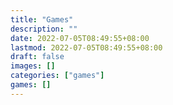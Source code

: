 ```yaml
---
title: "Games"
description: ""
date: 2022-07-05T08:49:55+08:00
lastmod: 2022-07-05T08:49:55+08:00
draft: false
images: []
categories: ["games"]
games: []
---
```

